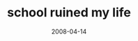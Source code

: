 ---
layout: base.njk
title : 'school ruined my life' 
view_title : 'school ruined my life' 
year : '2008' 
date : '2008-04-14' 
img_file : '/drawing/schoolruinedmylife.png' 
html_file : 'schoolruinedmylife' 
next_html : 'imfinewithoutyou.html' 
year_order : '159' 
permalink : "title/{{html_file}}.html"
---